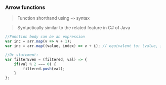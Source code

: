   ### Arrow functions
> Function shorthand using `=>` syntax

> Syntactically similar to the related feature in C# of Java

```JavaScript
//Function body can be an expression
var inc = arr.map(v => v + 1);
var inc = arr.map((value, index) => v + i);	// equivalent to: (value, index) => { return v + i; }

//Or statement:
var filterEven = (filtered, val) => {
	if(val % 2 === 0) {
		filtered.push(val);
	}
};
```
